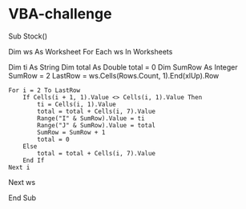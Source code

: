# VBA-challenge
Sub Stock()

Dim ws As Worksheet
For Each ws In Worksheets

   Dim ti As String
   Dim total As Double
   total = 0
   Dim SumRow As Integer
   SumRow = 2
   LastRow = ws.Cells(Rows.Count, 1).End(xlUp).Row
   
    For i = 2 To LastRow
        If Cells(i + 1, 1).Value <> Cells(i, 1).Value Then
            ti = Cells(i, 1).Value
            total = total + Cells(i, 7).Value
            Range("I" & SumRow).Value = ti
            Range("J" & SumRow).Value = total
            SumRow = SumRow + 1
            total = 0
        Else
            total = total + Cells(i, 7).Value
        End If
    Next i

Next ws
    

End Sub
